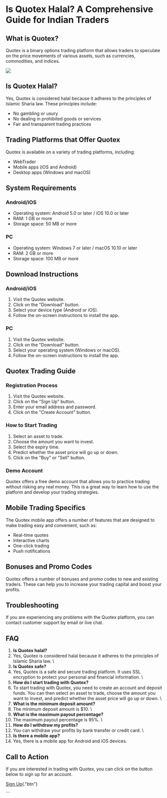 # Is Quotex Halal? A Comprehensive Guide for Indian Traders

## What is Quotex?

Quotex is a binary options trading platform that allows traders to
speculate on the price movements of various assets, such as currencies,
commodities, and indices.

[![](https://static.quotex.io/files/4_en/300_250.jpg)](https://traff.sbs/brokerqxlid)

## Is Quotex Halal?

Yes, Quotex is considered halal because it adheres to the principles of
Islamic Sharia law. These principles include:

-   No gambling or usury
-   No dealing in prohibited goods or services
-   Fair and transparent trading practices

## Trading Platforms that Offer Quotex

Quotex is available on a variety of trading platforms, including:

-   WebTrader
-   Mobile apps (iOS and Android)
-   Desktop apps (Windows and macOS)

## System Requirements

### Android/iOS

-   Operating system: Android 5.0 or later / iOS 10.0 or later
-   RAM: 1 GB or more
-   Storage space: 50 MB or more

### PC

-   Operating system: Windows 7 or later / macOS 10.10 or later
-   RAM: 2 GB or more
-   Storage space: 100 MB or more

## Download Instructions

### Android/iOS

1.  Visit the Quotex website.
2.  Click on the "Download" button.
3.  Select your device type (Android or iOS).
4.  Follow the on-screen instructions to install the app.

### PC

1.  Visit the Quotex website.
2.  Click on the "Download" button.
3.  Select your operating system (Windows or macOS).
4.  Follow the on-screen instructions to install the app.

## Quotex Trading Guide

### Registration Process

1.  Visit the Quotex website.
2.  Click on the "Sign Up" button.
3.  Enter your email address and password.
4.  Click on the "Create Account" button.

### How to Start Trading

1.  Select an asset to trade.
2.  Choose the amount you want to invest.
3.  Select the expiry time.
4.  Predict whether the asset price will go up or down.
5.  Click on the "Buy" or "Sell" button.

### Demo Account

Quotex offers a free demo account that allows you to practice trading
without risking any real money. This is a great way to learn how to use
the platform and develop your trading strategies.

## Mobile Trading Specifics

The Quotex mobile app offers a number of features that are designed to
make trading easy and convenient, such as:

-   Real-time quotes
-   Interactive charts
-   One-click trading
-   Push notifications

## Bonuses and Promo Codes

Quotex offers a number of bonuses and promo codes to new and existing
traders. These can help you to increase your trading capital and boost
your profits.

## Troubleshooting

If you are experiencing any problems with the Quotex platform, you can
contact customer support by email or live chat.

## FAQ

1.  **Is Quotex halal?**
2.  Yes, Quotex is considered halal because it adheres to the principles
    of Islamic Sharia law.
    \
3.  **Is Quotex safe?**
4.  Yes, Quotex is a safe and secure trading platform. It uses SSL
    encryption to protect your personal and financial information.
    \
5.  **How do I start trading with Quotex?**
6.  To start trading with Quotex, you need to create an account and
    deposit funds. You can then select an asset to trade, choose the
    amount you want to invest, and predict whether the asset price will
    go up or down.
    \
7.  **What is the minimum deposit amount?**
8.  The minimum deposit amount is \$10.
    \
9.  **What is the maximum payout percentage?**
10. The maximum payout percentage is 95%.
    \
11. **How do I withdraw my profits?**
12. You can withdraw your profits by bank transfer or credit card.
    \
13. **Is there a mobile app?**
14. Yes, there is a mobile app for Android and iOS devices.

## Call to Action

If you are interested in trading with Quotex, you can click on the
button below to sign up for an account.

[Sign
Up](\%22https://broker-qx.pro/sign-up/?lid=1102511\%22){."btn"}

\`\`\`

